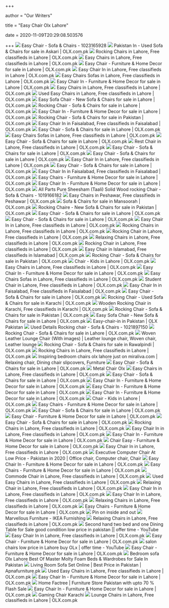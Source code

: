 +++
        
author = "Our Writers"
        
title = "Easy Chair Olx Lahore"
        
date = 2020-11-09T20:29:08.503576
        
+++
[ ![](https://apollo-singapore.akamaized.net/v1/files/lzt00rk8h6rr3-PK/image)](https://apollo-singapore.akamaized.net/v1/files/lzt00rk8h6rr3-PK/image) Easy Chair - Sofa & Chairs - 1023165928
[ ![](https://apollo-singapore.akamaized.net/v1/files/v6ynu3b95ahg1-PK/image)](https://apollo-singapore.akamaized.net/v1/files/v6ynu3b95ahg1-PK/image) Pakistan In - Used Sofa & Chairs for sale in Askari | OLX.com.pk
[ ![](https://apollo-singapore.akamaized.net/v1/files/ixztu74b2j0c3-PK/image;s=272x0)](https://apollo-singapore.akamaized.net/v1/files/ixztu74b2j0c3-PK/image;s=272x0) Rocking Chairs in Lahore, Free classifieds in Lahore | OLX.com.pk
[ ![](https://apollo-singapore.akamaized.net/v1/files/it8qbo3huzw73-PK/image)](https://apollo-singapore.akamaized.net/v1/files/it8qbo3huzw73-PK/image) Easy Chairs in Lahore, Free classifieds in Lahore | OLX.com.pk
[ ![](https://apollo-singapore.akamaized.net/v1/files/s5g8sypa91vn3-PK/image;s=272x0)](https://apollo-singapore.akamaized.net/v1/files/s5g8sypa91vn3-PK/image;s=272x0) Easy Chair - Furniture & Home Decor for sale in Lahore | OLX.com.pk
[ ![](https://apollo-singapore.akamaized.net/v1/files/rvk6cd4hono52-PK/image;s=272x0)](https://apollo-singapore.akamaized.net/v1/files/rvk6cd4hono52-PK/image;s=272x0) Easy Chair In in Lahore, Free classifieds in Lahore | OLX.com.pk
[ ![](https://apollo-singapore.akamaized.net/v1/files/ex3957ubsc1l-PK/image;s=272x0)](https://apollo-singapore.akamaized.net/v1/files/ex3957ubsc1l-PK/image;s=272x0) Easy Chairs Sofas in Lahore, Free classifieds in Lahore | OLX.com.pk
[ ![](https://apollo-singapore.akamaized.net/v1/files/vx79hzi51imb1-PK/image;s=272x0)](https://apollo-singapore.akamaized.net/v1/files/vx79hzi51imb1-PK/image;s=272x0) Easy Chair In - Furniture & Home Decor for sale in Lahore | OLX.com.pk
[ ![](https://apollo-singapore.akamaized.net/v1/files/365x1233i3b33-PK/image)](https://apollo-singapore.akamaized.net/v1/files/365x1233i3b33-PK/image) Easy Chairs in Lahore, Free classifieds in Lahore | OLX.com.pk
[ ![](https://apollo-singapore.akamaized.net/v1/files/c0quj3ycvega3-PK/image)](https://apollo-singapore.akamaized.net/v1/files/c0quj3ycvega3-PK/image) Used Easy Chairs in Lahore, Free classifieds in Lahore | OLX.com.pk
[ ![](https://apollo-singapore.akamaized.net/v1/files/c4078u7k4yu33-PK/image)](https://apollo-singapore.akamaized.net/v1/files/c4078u7k4yu33-PK/image) Easy Sofa Chair - New Sofa & Chairs for sale in Lahore | OLX.com.pk
[ ![](https://apollo-singapore.akamaized.net/v1/files/koe2gqt63k9d3-PK/image;s=272x0)](https://apollo-singapore.akamaized.net/v1/files/koe2gqt63k9d3-PK/image;s=272x0) Rocking Chair - Sofa & Chairs for sale in Lahore | OLX.com.pk
[ ![](https://apollo-singapore.akamaized.net/v1/files/hso3v9yq398n2-PK/image;s=272x0)](https://apollo-singapore.akamaized.net/v1/files/hso3v9yq398n2-PK/image;s=272x0) Easy Chair In - Furniture & Home Decor for sale in Lahore | OLX.com.pk
[ ![](https://apollo-singapore.akamaized.net/v1/files/e7jgtab2qbd52-PK/image;s=272x0)](https://apollo-singapore.akamaized.net/v1/files/e7jgtab2qbd52-PK/image;s=272x0) Rocking Chair - Sofa & Chairs for sale in Pakistan | OLX.com.pk
[ ![](https://apollo-singapore.akamaized.net/v1/files/km8wvhi4q1xp-PK/image;s=272x0)](https://apollo-singapore.akamaized.net/v1/files/km8wvhi4q1xp-PK/image;s=272x0) Easy Chair In in Faisalabad, Free classifieds in Faisalabad | OLX.com.pk
[ ![](https://apollo-singapore.akamaized.net/v1/files/nygyjxfz0p193-PK/image)](https://apollo-singapore.akamaized.net/v1/files/nygyjxfz0p193-PK/image) Easy Chair - Sofa & Chairs for sale in Lahore | OLX.com.pk
[ ![](https://apollo-singapore.akamaized.net/v1/files/2k7edc8rbbf7-PK/image;s=272x0)](https://apollo-singapore.akamaized.net/v1/files/2k7edc8rbbf7-PK/image;s=272x0) Easy Chairs Sofas in Lahore, Free classifieds in Lahore | OLX.com.pk
[ ![](https://apollo-singapore.akamaized.net/v1/files/hpt1otu9kifs1-PK/image;s=272x0)](https://apollo-singapore.akamaized.net/v1/files/hpt1otu9kifs1-PK/image;s=272x0) Easy Chair - Sofa & Chairs for sale in Lahore | OLX.com.pk
[ ![](https://apollo-singapore.akamaized.net/v1/files/avjzq1jmc0w81-PK/image;s=272x0)](https://apollo-singapore.akamaized.net/v1/files/avjzq1jmc0w81-PK/image;s=272x0) Rest Chair in Lahore, Free classifieds in Lahore | OLX.com.pk
[ ![](https://apollo-singapore.akamaized.net/v1/files/3kr4p13n4za62-PK/image;s=272x0)](https://apollo-singapore.akamaized.net/v1/files/3kr4p13n4za62-PK/image;s=272x0) Easy Chair - Sofa & Chairs for sale in Lahore | OLX.com.pk
[ ![](https://apollo-singapore.akamaized.net/v1/files/x93ovlyz5gn51-PK/image)](https://apollo-singapore.akamaized.net/v1/files/x93ovlyz5gn51-PK/image) Easy Chair - Sofa & Chairs for sale in Lahore | OLX.com.pk
[ ![](https://apollo-singapore.akamaized.net/v1/files/i5qau3kux6w62-PK/image;s=272x0)](https://apollo-singapore.akamaized.net/v1/files/i5qau3kux6w62-PK/image;s=272x0) Easy Chair In in Lahore, Free classifieds in Lahore | OLX.com.pk
[ ![](https://apollo-singapore.akamaized.net/v1/files/whwnsnzmk4k-PK/image;s=272x0)](https://apollo-singapore.akamaized.net/v1/files/whwnsnzmk4k-PK/image;s=272x0) Easy Chair - Sofa & Chairs for sale in Lahore | OLX.com.pk
[ ![](https://apollo-singapore.akamaized.net/v1/files/1tuyfn4192zk-PK/image)](https://apollo-singapore.akamaized.net/v1/files/1tuyfn4192zk-PK/image) Easy Chair In in Faisalabad, Free classifieds in Faisalabad | OLX.com.pk
[ ![](https://apollo-singapore.akamaized.net/v1/files/i2djar00snd7-PK/image)](https://apollo-singapore.akamaized.net/v1/files/i2djar00snd7-PK/image) Easy Chairs - Furniture & Home Decor for sale in Lahore | OLX.com.pk
[ ![](https://apollo-singapore.akamaized.net/v1/files/a7p4v7r2no9e3-PK/image;s=272x0)](https://apollo-singapore.akamaized.net/v1/files/a7p4v7r2no9e3-PK/image;s=272x0) Easy Chair In - Furniture & Home Decor for sale in Lahore | OLX.com.pk
[ ![](https://apollo-singapore.akamaized.net/v1/files/u5yh7dlahiyc3-PK/image)](https://apollo-singapore.akamaized.net/v1/files/u5yh7dlahiyc3-PK/image) All Parts Pure Sheesham (Taali) Solid Wood rocking Chair - Sofa & Chairs -  1019166182
[ ![](https://apollo-singapore.akamaized.net/v1/files/xiobnghn8sy72-PK/image;s=272x0)](https://apollo-singapore.akamaized.net/v1/files/xiobnghn8sy72-PK/image;s=272x0) Easy Chairs in Peshawar, Free classifieds in Peshawar | OLX.com.pk
[ ![](https://apollo-singapore.akamaized.net/v1/files/obozyu2ku6ej3-PK/image)](https://apollo-singapore.akamaized.net/v1/files/obozyu2ku6ej3-PK/image) Sofa & Chairs for sale in Mansoorah | OLX.com.pk
[ ![](https://apollo-singapore.akamaized.net/v1/files/5q3bq1fryueo2-PK/image;s=272x0)](https://apollo-singapore.akamaized.net/v1/files/5q3bq1fryueo2-PK/image;s=272x0) Rocking Chaire - New Sofa & Chairs for sale in Pakistan | OLX.com.pk
[ ![](https://apollo-singapore.akamaized.net/v1/files/sg937i7oe5013-PK/image)](https://apollo-singapore.akamaized.net/v1/files/sg937i7oe5013-PK/image) Easy Chair - Sofa & Chairs for sale in Lahore | OLX.com.pk
[ ![](https://apollo-singapore.akamaized.net/v1/files/f4c2rgal1vym-PK/image)](https://apollo-singapore.akamaized.net/v1/files/f4c2rgal1vym-PK/image) Easy Chair - Sofa & Chairs for sale in Lahore | OLX.com.pk
[ ![](https://apollo-singapore.akamaized.net/v1/files/4r3a4ny04fbx1-PK/image;s=272x0)](https://apollo-singapore.akamaized.net/v1/files/4r3a4ny04fbx1-PK/image;s=272x0) Easy Chair In in Lahore, Free classifieds in Lahore | OLX.com.pk
[ ![](https://apollo-singapore.akamaized.net/v1/files/n0tqvezc7bq03-PK/image;s=272x0)](https://apollo-singapore.akamaized.net/v1/files/n0tqvezc7bq03-PK/image;s=272x0) Rocking Chairs in Lahore, Free classifieds in Lahore | OLX.com.pk
[ ![](https://apollo-singapore.akamaized.net/v1/files/bjtgugpsn5bz1-PK/image;s=272x0)](https://apollo-singapore.akamaized.net/v1/files/bjtgugpsn5bz1-PK/image;s=272x0) Rocking Chair in Lahore, Free classifieds in Lahore | OLX.com.pk
[ ![](https://apollo-singapore.akamaized.net/v1/files/vypxcc2cf47f-PK/image)](https://apollo-singapore.akamaized.net/v1/files/vypxcc2cf47f-PK/image) Relaxing Chairs in Lahore, Free classifieds in Lahore | OLX.com.pk
[ ![](https://apollo-singapore.akamaized.net/v1/files/di8j1gv4dl4l-PK/image;s=272x0)](https://apollo-singapore.akamaized.net/v1/files/di8j1gv4dl4l-PK/image;s=272x0) Rocking Chair in Lahore, Free classifieds in Lahore | OLX.com.pk
[ ![](https://apollo-singapore.akamaized.net/v1/files/13bqsq6prfrn3-PK/image;s=272x0)](https://apollo-singapore.akamaized.net/v1/files/13bqsq6prfrn3-PK/image;s=272x0) Easy Chair in Islamabad, Free classifieds in Islamabad | OLX.com.pk
[ ![](https://apollo-singapore.akamaized.net/v1/files/cm56zhzls6b41-PK/image)](https://apollo-singapore.akamaized.net/v1/files/cm56zhzls6b41-PK/image) Rocking Chair - Sofa & Chairs for sale in Pakistan | OLX.com.pk
[ ![](https://apollo-singapore.akamaized.net/v1/files/d5mhe9m1p65l2-PK/image)](https://apollo-singapore.akamaized.net/v1/files/d5mhe9m1p65l2-PK/image) Chair - Kids in Lahore | OLX.com.pk
[ ![](https://apollo-singapore.akamaized.net/v1/files/hw752ak3oqyo-PK/image;s=272x0)](https://apollo-singapore.akamaized.net/v1/files/hw752ak3oqyo-PK/image;s=272x0) Easy Chairs in Lahore, Free classifieds in Lahore | OLX.com.pk
[ ![](https://apollo-singapore.akamaized.net/v1/files/pz9rleo36exe-PK/image;s=272x0)](https://apollo-singapore.akamaized.net/v1/files/pz9rleo36exe-PK/image;s=272x0) Easy Chair In - Furniture & Home Decor for sale in Lahore | OLX.com.pk
[ ![](https://apollo-singapore.akamaized.net/v1/files/y190kmp5gk273-PK/image;s=272x0)](https://apollo-singapore.akamaized.net/v1/files/y190kmp5gk273-PK/image;s=272x0) Easy Chairs Sofas in Lahore, Free classifieds in Lahore | OLX.com.pk
[ ![](https://apollo-singapore.akamaized.net/v1/files/8vf9c2sxj60s1-PK/image;s=272x0)](https://apollo-singapore.akamaized.net/v1/files/8vf9c2sxj60s1-PK/image;s=272x0) Student Chair in Lahore, Free classifieds in Lahore | OLX.com.pk
[ ![](https://apollo-singapore.akamaized.net/v1/files/amf5hcr8u7ls2-PK/image;s=272x0)](https://apollo-singapore.akamaized.net/v1/files/amf5hcr8u7ls2-PK/image;s=272x0) Easy Chair In in Faisalabad, Free classifieds in Faisalabad | OLX.com.pk
[ ![](https://apollo-singapore.akamaized.net/v1/files/lett1elc2rc3-PK/image)](https://apollo-singapore.akamaized.net/v1/files/lett1elc2rc3-PK/image) Easy Chair - Sofa & Chairs for sale in Lahore | OLX.com.pk
[ ![](https://apollo-singapore.akamaized.net/v1/files/cu25jj2dv32g2-PK/image;s=272x0)](https://apollo-singapore.akamaized.net/v1/files/cu25jj2dv32g2-PK/image;s=272x0) Rocking Chair - Used Sofa & Chairs for sale in Karachi | OLX.com.pk
[ ![](https://apollo-singapore.akamaized.net/v1/files/k0yv7mfk4ptt-PK/image;s=272x0)](https://apollo-singapore.akamaized.net/v1/files/k0yv7mfk4ptt-PK/image;s=272x0) Wooden Rocking Chair in Karachi, Free classifieds in Karachi | OLX.com.pk
[ ![](https://apollo-singapore.akamaized.net/v1/files/71dyv0jpee8i-PK/image;s=272x0)](https://apollo-singapore.akamaized.net/v1/files/71dyv0jpee8i-PK/image;s=272x0) Rocking Chair - Sofa & Chairs for sale in Pakistan | OLX.com.pk
[ ![](https://apollo-singapore.akamaized.net/v1/files/ad1g3fmud2cs2-PK/image)](https://apollo-singapore.akamaized.net/v1/files/ad1g3fmud2cs2-PK/image) Easy Sofa Chair - New Sofa & Chairs for sale in Lahore | OLX.com.pk
[ ![](https://apollo-singapore.akamaized.net/v1/files/k6fpnutts8l2-PK/image)](https://apollo-singapore.akamaized.net/v1/files/k6fpnutts8l2-PK/image) Easy-chair-in in Pakistan | OLX Pakistan
[ ![](https://apollo-singapore.akamaized.net/v1/files/ajbo2yo2dokv-PK/image;s=850x0)](https://apollo-singapore.akamaized.net/v1/files/ajbo2yo2dokv-PK/image;s=850x0) Used Details Rocking chair - Sofa & Chairs - 1021897150
[ ![](https://apollo-singapore.akamaized.net/v1/files/2e4oicobruru-PK/image;s=272x0)](https://apollo-singapore.akamaized.net/v1/files/2e4oicobruru-PK/image;s=272x0) Rocking Chair - Sofa & Chairs for sale in Lahore | OLX.com.pk
[ ![](https://i.pinimg.com/originals/7b/44/e0/7b44e04f583e4bc0b3e58529e5cf1b85.png)](https://i.pinimg.com/originals/7b/44/e0/7b44e04f583e4bc0b3e58529e5cf1b85.png) Woven Leather Lounge Chair (With images) | Leather lounge chair, Woven chair,  Leather lounge
[ ![](https://apollo-singapore.akamaized.net/v1/files/wtacvr411r3l1-PK/image)](https://apollo-singapore.akamaized.net/v1/files/wtacvr411r3l1-PK/image) Rocking Chair - Sofa & Chairs for sale in Rawalpindi | OLX.com.pk
[ ![](https://apollo-singapore.akamaized.net/v1/files/o74vkyhwmfli-PK/image)](https://apollo-singapore.akamaized.net/v1/files/o74vkyhwmfli-PK/image) Rocking Chairs in Lahore, Free classifieds in Lahore | OLX.com.pk
[ ![](https://i.pinimg.com/736x/d7/df/d2/d7dfd2606d6852c736dec08b1d118e04.jpg)](https://i.pinimg.com/736x/d7/df/d2/d7dfd2606d6852c736dec08b1d118e04.jpg) Inspiring bedroom chairs olx lahore just on miraliva.com | Relaxing chair,  Dining chair slipcovers, Furniture
[ ![](https://apollo-singapore.akamaized.net/v1/files/66qqdt392ozg1-PK/image)](https://apollo-singapore.akamaized.net/v1/files/66qqdt392ozg1-PK/image) Easy Chair - Sofa & Chairs for sale in Lahore | OLX.com.pk
[ ![](https://i.pinimg.com/originals/20/4f/e4/204fe4cef24be6f22e84ff1acd6c2ed2.jpg)](https://i.pinimg.com/originals/20/4f/e4/204fe4cef24be6f22e84ff1acd6c2ed2.jpg) Metal Chair Olx
[ ![](https://apollo-singapore.akamaized.net/v1/files/dov5527fzr8t1-PK/image)](https://apollo-singapore.akamaized.net/v1/files/dov5527fzr8t1-PK/image) Easy Chairs in Lahore, Free classifieds in Lahore | OLX.com.pk
[ ![](https://apollo-singapore.akamaized.net/v1/files/swjbaxrux8eb1-PK/image)](https://apollo-singapore.akamaized.net/v1/files/swjbaxrux8eb1-PK/image) Easy Chair - Sofa & Chairs for sale in Lahore | OLX.com.pk
[ ![](https://apollo-singapore.akamaized.net/v1/files/74qb6mysg47b3-PK/image;s=272x0)](https://apollo-singapore.akamaized.net/v1/files/74qb6mysg47b3-PK/image;s=272x0) Easy Chair In - Furniture & Home Decor for sale in Lahore | OLX.com.pk
[ ![](https://apollo-singapore.akamaized.net/v1/files/x065mjaj2dvi2-PK/image;s=272x0)](https://apollo-singapore.akamaized.net/v1/files/x065mjaj2dvi2-PK/image;s=272x0) Easy Chair In - Furniture & Home Decor for sale in Lahore | OLX.com.pk
[ ![](https://apollo-singapore.akamaized.net/v1/files/r1fmeisefo6y-PK/image)](https://apollo-singapore.akamaized.net/v1/files/r1fmeisefo6y-PK/image) Easy Chair In - Furniture & Home Decor for sale in Lahore | OLX.com.pk
[ ![](https://apollo-singapore.akamaized.net/v1/files/urhki3oi6zx-PK/image;s=272x0)](https://apollo-singapore.akamaized.net/v1/files/urhki3oi6zx-PK/image;s=272x0) Chair - Kids in Lahore | OLX.com.pk
[ ![](https://apollo-singapore.akamaized.net/v1/files/o9tu2mumq5yy2-PK/image;s=272x0)](https://apollo-singapore.akamaized.net/v1/files/o9tu2mumq5yy2-PK/image;s=272x0) Easy Chairs - Furniture & Home Decor for sale in Lahore | OLX.com.pk
[ ![](https://apollo-singapore.akamaized.net/v1/files/3xvjfmlhd30w3-PK/image;s=272x0)](https://apollo-singapore.akamaized.net/v1/files/3xvjfmlhd30w3-PK/image;s=272x0) Easy Chair - Sofa & Chairs for sale in Lahore | OLX.com.pk
[ ![](https://apollo-singapore.akamaized.net/v1/files/2r02u6uffkhi-PK/image)](https://apollo-singapore.akamaized.net/v1/files/2r02u6uffkhi-PK/image) Easy Chair - Furniture & Home Decor for sale in Lahore | OLX.com.pk
[ ![](https://apollo-singapore.akamaized.net/v1/files/tv49fc3htjzz2-PK/image)](https://apollo-singapore.akamaized.net/v1/files/tv49fc3htjzz2-PK/image) Easy Chair - Sofa & Chairs for sale in Lahore | OLX.com.pk
[ ![](https://apollo-singapore.akamaized.net/v1/files/e045rc60y0mc1-PK/image)](https://apollo-singapore.akamaized.net/v1/files/e045rc60y0mc1-PK/image) Rocking Chairs in Lahore, Free classifieds in Lahore | OLX.com.pk
[ ![](https://apollo-singapore.akamaized.net/v1/files/m76rq5jz4vz6-PK/image;s=272x0)](https://apollo-singapore.akamaized.net/v1/files/m76rq5jz4vz6-PK/image;s=272x0) Easy Chair In in Lahore, Free classifieds in Lahore | OLX.com.pk
[ ![](https://apollo-singapore.akamaized.net/v1/files/ctceo7d0goob-PK/image)](https://apollo-singapore.akamaized.net/v1/files/ctceo7d0goob-PK/image) Easy Chair In - Furniture & Home Decor for sale in Lahore | OLX.com.pk
[ ![](https://apollo-singapore.akamaized.net/v1/files/7nqvue679yju1-PK/image;s=272x0)](https://apollo-singapore.akamaized.net/v1/files/7nqvue679yju1-PK/image;s=272x0) Chair Easy - Furniture & Home Decor for sale in Lahore | OLX.com.pk
[ ![](https://apollo-singapore.akamaized.net/v1/files/3m93s5zuxhdn1-PK/image)](https://apollo-singapore.akamaized.net/v1/files/3m93s5zuxhdn1-PK/image) Easy Chair In in Lahore, Free classifieds in Lahore | OLX.com.pk
[ ![](https://i.pinimg.com/474x/e9/aa/b3/e9aab36ae1a50ba5fb56e83da8e3cb83.jpg)](https://i.pinimg.com/474x/e9/aa/b3/e9aab36ae1a50ba5fb56e83da8e3cb83.jpg) Executive Computer Chair At Low Price - Pakistan in 2020 | Office chair,  Computer chair, Chair
[ ![](https://apollo-singapore.akamaized.net/v1/files/h9tu8bq536qk1-PK/image)](https://apollo-singapore.akamaized.net/v1/files/h9tu8bq536qk1-PK/image) Easy Chair In - Furniture & Home Decor for sale in Lahore | OLX.com.pk
[ ![](https://apollo-singapore.akamaized.net/v1/files/jakc9wyxbwzi1-PK/image)](https://apollo-singapore.akamaized.net/v1/files/jakc9wyxbwzi1-PK/image) Easy Chairs - Furniture & Home Decor for sale in Lahore | OLX.com.pk
[ ![](https://apollo-singapore.akamaized.net/v1/files/dpvaeg6ivd2i1-PK/image;s=272x0)](https://apollo-singapore.akamaized.net/v1/files/dpvaeg6ivd2i1-PK/image;s=272x0) Commode Chair in Lahore, Free classifieds in Lahore | OLX.com.pk
[ ![](https://apollo-singapore.akamaized.net/v1/files/7d1n9y8ah4kc-PK/image)](https://apollo-singapore.akamaized.net/v1/files/7d1n9y8ah4kc-PK/image) Used Easy Chairs in Lahore, Free classifieds in Lahore | OLX.com.pk
[ ![](https://apollo-singapore.akamaized.net/v1/files/s90zqvrjwskq2-PK/image;s=272x0)](https://apollo-singapore.akamaized.net/v1/files/s90zqvrjwskq2-PK/image;s=272x0) Relaxing Chair in Lahore, Free classifieds in Lahore | OLX.com.pk
[ ![](https://apollo-singapore.akamaized.net/v1/files/akb2kos8f7w5-PK/image)](https://apollo-singapore.akamaized.net/v1/files/akb2kos8f7w5-PK/image) Easy Chair In in Lahore, Free classifieds in Lahore | OLX.com.pk
[ ![](https://apollo-singapore.akamaized.net/v1/files/yjqfz2gpq6vv3-PK/image)](https://apollo-singapore.akamaized.net/v1/files/yjqfz2gpq6vv3-PK/image) Easy Chair In in Lahore, Free classifieds in Lahore | OLX.com.pk
[ ![](https://apollo-singapore.akamaized.net/v1/files/6xm8txow43p13-PK/image;s=272x0)](https://apollo-singapore.akamaized.net/v1/files/6xm8txow43p13-PK/image;s=272x0) Relaxing Chairs in Lahore, Free classifieds in Lahore | OLX.com.pk
[ ![](https://apollo-singapore.akamaized.net/v1/files/xa4082nkazy42-PK/image)](https://apollo-singapore.akamaized.net/v1/files/xa4082nkazy42-PK/image) Easy Chairs - Furniture & Home Decor for sale in Lahore | OLX.com.pk
[ ![](https://i.pinimg.com/originals/72/64/a2/7264a22b352714e3ea561a106bace627.jpg)](https://i.pinimg.com/originals/72/64/a2/7264a22b352714e3ea561a106bace627.jpg) Pin on inside and out
[ ![](https://assets.webbystores.pk/public/uploads/fabdb155eacdmarvellousd83fabdb/thumbs/EzpNnmVTMFrYaHxPv3so4N0Qw1JdnOBqBYlRPmGqWzn7aZLa0Y1526036845H6x4WSvkSagt11NCsIvWlupTv3XyGxi2BbkgHowdA9BgT94iE4-360-343.png)](https://assets.webbystores.pk/public/uploads/fabdb155eacdmarvellousd83fabdb/thumbs/EzpNnmVTMFrYaHxPv3so4N0Qw1JdnOBqBYlRPmGqWzn7aZLa0Y1526036845H6x4WSvkSagt11NCsIvWlupTv3XyGxi2BbkgHowdA9BgT94iE4-360-343.png) Marvellous Furniture - IKEA Furnishing
[ ![](https://apollo-singapore.akamaized.net/v1/files/6wocnyv30jd31-PK/image;s=272x0)](https://apollo-singapore.akamaized.net/v1/files/6wocnyv30jd31-PK/image;s=272x0) Relaxing Chairs in Lahore, Free classifieds in Lahore | OLX.com.pk
[ ![](https://i.ytimg.com/vi/z_gQ0PVtH7M/hqdefault.jpg)](https://i.ytimg.com/vi/z_gQ0PVtH7M/hqdefault.jpg) Second hand two bed and one Dining Table for Sale good condition low price  in pakistan || offer time - YouTube
[ ![](https://apollo-singapore.akamaized.net/v1/files/djrakog3e7nh-PK/image)](https://apollo-singapore.akamaized.net/v1/files/djrakog3e7nh-PK/image) Easy Chair In in Lahore, Free classifieds in Lahore | OLX.com.pk
[ ![](https://apollo-singapore.akamaized.net/v1/files/pgf3oicrzzd-PK/image)](https://apollo-singapore.akamaized.net/v1/files/pgf3oicrzzd-PK/image) Easy Chair - Furniture & Home Decor for sale in Lahore | OLX.com.pk
[ ![](https://i.ytimg.com/vi/F1UkE-9M7Vk/maxresdefault.jpg)](https://i.ytimg.com/vi/F1UkE-9M7Vk/maxresdefault.jpg) salon chairs low price in Lahore buy OLx | offer time - YouTube
[ ![](https://apollo-singapore.akamaized.net/v1/files/ugnmax55qla81-PK/image)](https://apollo-singapore.akamaized.net/v1/files/ugnmax55qla81-PK/image) Easy Chair - Furniture & Home Decor for sale in Lahore | OLX.com.pk
[ ![](https://i.pinimg.com/474x/b0/9c/8a/b09c8ad8dd59d56aadedab29a261ef05.jpg)](https://i.pinimg.com/474x/b0/9c/8a/b09c8ad8dd59d56aadedab29a261ef05.jpg) Bedroom sofa Olx Lahore Best Of Master Molty Foam Beds & Wardrobes for Sale  In Pakistan
[ ![](https://www.apnafurniture.pk/wp-content/uploads/2018/11/sofa-set-2.jpg)](https://www.apnafurniture.pk/wp-content/uploads/2018/11/sofa-set-2.jpg) Living Room Sofa Set Online | Best Price in Pakistan | Apnafurniture.pk
[ ![](https://apollo-singapore.akamaized.net/v1/files/1ut7jmmwfuqh2-PK/image)](https://apollo-singapore.akamaized.net/v1/files/1ut7jmmwfuqh2-PK/image) Used Easy Chairs in Lahore, Free classifieds in Lahore | OLX.com.pk
[ ![](https://apollo-singapore.akamaized.net/v1/files/a7p4v7r2no9e3-PK/image)](https://apollo-singapore.akamaized.net/v1/files/a7p4v7r2no9e3-PK/image) Easy Chair In - Furniture & Home Decor for sale in Lahore | OLX.com.pk
[ ![](https://homefactree.com/wp-content/uploads/2017/10/velvet-chaise2-270x270.jpg)](https://homefactree.com/wp-content/uploads/2017/10/velvet-chaise2-270x270.jpg) Home Factree | Furniture Store Pakistan with upto 70 % Flash Sale
[ ![](https://apollo-singapore.akamaized.net/v1/files/3uqp3z50u4yn2-PK/image)](https://apollo-singapore.akamaized.net/v1/files/3uqp3z50u4yn2-PK/image) Easy Chair In - Furniture & Home Decor for sale in Lahore | OLX.com.pk
[ ![](https://image.made-in-china.com/202f0j00MIZfhSBFfYkD/Black-Color-Home-Office-Guest-Office-Chair-Karachi.jpg)](https://image.made-in-china.com/202f0j00MIZfhSBFfYkD/Black-Color-Home-Office-Guest-Office-Chair-Karachi.jpg) Gaming Chair Karachi
[ ![](https://apollo-singapore.akamaized.net/v1/files/ccrrnp87nsal3-PK/image)](https://apollo-singapore.akamaized.net/v1/files/ccrrnp87nsal3-PK/image) Lounge Chairs in Lahore, Free classifieds in Lahore | OLX.com.pk
